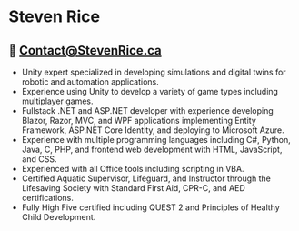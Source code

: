 # Steven Rice

## 📧 Contact@StevenRice.ca

- Unity expert specialized in developing simulations and digital twins for robotic and automation applications.
- Experience using Unity to develop a variety of game types including multiplayer games.
- Fullstack .NET and ASP.NET developer with experience developing Blazor, Razor, MVC, and WPF applications implementing Entity Framework, ASP.NET Core Identity, and deploying to Microsoft Azure.
- Experience with multiple programming languages including C#, Python, Java, C, PHP, and frontend web development with HTML, JavaScript, and CSS.
- Experienced with all Office tools including scripting in VBA.
- Certified Aquatic Supervisor, Lifeguard, and Instructor through the Lifesaving Society with Standard First Aid, CPR-C, and AED certifications.
- Fully High Five certified including QUEST 2 and Principles of Healthy Child Development.
